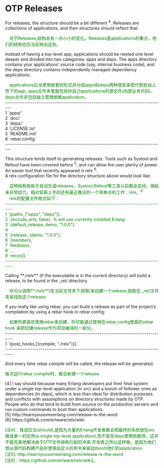 # OTP Releases
For releases, the structure should be a bit different <sup>4</sup>. Releases are collections of applications, and their structures should reflect that.
 <p></p>
 <font color="green">
&emsp;对于Releases,结构会有一点小小的变化。Releases是applicaitons的集合，他们的结构也应当反映出这些。
</font>
<p></p>
Instead of having a top-level app, applications should be nested one level deeper and divided into two categories: apps and deps. The apps directory contains your applications’ source code (say, internal business code), and the deps directory contains independently managed dependency applications.
<p></p>
<font color="green">
&emsp;applications应当使用嵌套的形式并分成apps和deps两种类型来取代那些自上而下的app, apps文件夹里面包括你自己applicaitons的源文件(内部业务代码)，deps文件夹包括独立管理依赖application。<br>
</font>
---------------------------------------------------------------------------------<br>
1 `apps/`<br>
2 `doc/`<br>
3 `deps/`<br>
4 `LICENSE.txt`<br>
5 `README.md`<br>
6 `rebar.config`<br>
---------------------------------------------------------------------------------<br>
<p></p>
This structure lends itself to generating releases. Tools such as Systool and Reltool have been covered before <sup>5</sup>, and can allow the user plenty of power. An easier tool that recently appeared is relx <sup>6</sup>.<br>
A relx configuration file for the directory structure above would look like:
<p></p>
<font color="green">
&emsp;这种结构有助于自动生成releases。Systool,Reltool等工具以前都会支持，用起来非常给力。相对容易上手的还有最近推出的一个简单点的工作：relx。<sup>6</sup><br>
&emsp;relx的配置文件格式如下：<br>
----------------------------------------------------------------------------------<br>
1 `{paths, ["apps", "deps"]}.`<br>
2 `{include_erts, false}. % will use currently installed Erlang`<br>
3 `{default_release, demo, "1.0.0"}.`<br>
4 <br>
5 `{release, {demo, "1.0.0"},`<br>
6 `[members,`<br>
7 `feedstore,`<br>
8 `...`<br>
9 `recon]}.`<br>
----------------------------------------------------------------------------------<br>
</font>
<p></p>
Calling **./relx** (if the executable is in the current directory) will build a release, to be found in the _rel/ directory.
<p></p>
<font color="green">
&emsp;你可以调用**./relx**(在当前文件夹下调用)来创建一个release,就能在 _rel/文件夹来找到这个release.
</font>
<p></p>
If you really like using rebar, you can build a release as part of the project’s compilation by using a rebar hook in rebar.config:
<p></p>
<font color="green">
&emsp;如果你更喜欢使用rebar来创建，你可能通过使用在rebar.config里面的rebar hook 来把创建release作为项目编译的一部分。<br>
</font>
----------------------------------------------------------------------------------<br>
1 `{post_hooks,[{compile, "./relx"}]}.`<br>
----------------------------------------------------------------------------------<br>
<p></p>
And every time rebar compile will be called, the release will be generated.
<p></p><font color="green">
每次运行rebar compile时，都会新建一个release.
</font>
<p></p>
[4] I say should because many Erlang developers put their final system under a single top-level application (in src) and a bunch of follower ones as dependencies (in deps),
which is less than ideal for distribution purposes and conflicts with assumptions on directory structures made by OTP.<br>
 People who do that tend to build from source on the production servers and run custom commands to boot their applications.<br>
[5] http://learnyousomeerlang.com/release-is-the-word<br>
[6] https://github.com/erlware/relx/wiki
<p></p>

<font color="green">
[注4]：我说应当(should),是因为大量的Erlang开发者都会把最终的系统放在src做成单一的应用(a single top-level application),而不是在deps使用依赖项，这并不能完美地解决由于OTP文件结构引起的冲突.开发者之所以这样做，是因为他们想从源代码构建产品并使用自定义的命令来驱动(boot)他们的application.<br>
[注5]: http://learnyousomeerlang.com/release-is-the-word <br>
[注6]：https://github.com/erlware/relx/wiki]。
</font>
